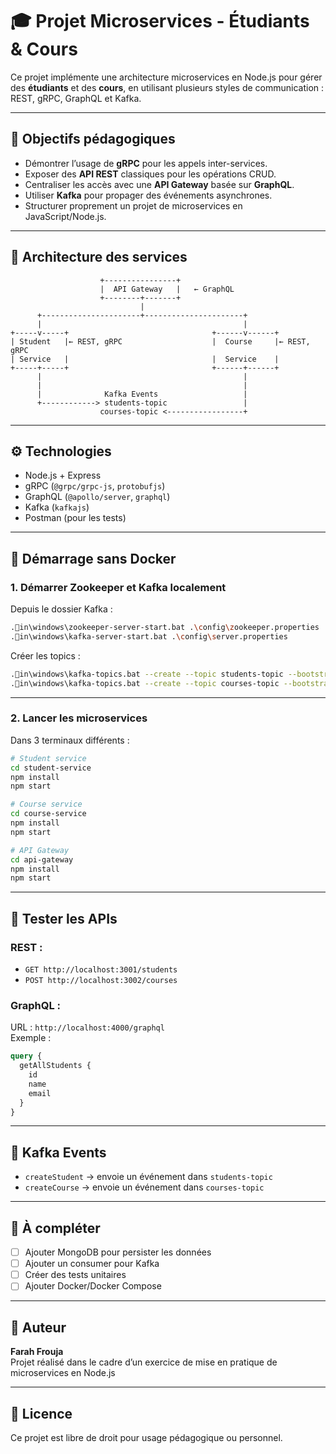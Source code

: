 
# 🎓 Projet Microservices - Étudiants & Cours

Ce projet implémente une architecture microservices en Node.js pour gérer des **étudiants** et des **cours**, en utilisant plusieurs styles de communication : REST, gRPC, GraphQL et Kafka.

---

## 📌 Objectifs pédagogiques

- Démontrer l’usage de **gRPC** pour les appels inter-services.
- Exposer des **API REST** classiques pour les opérations CRUD.
- Centraliser les accès avec une **API Gateway** basée sur **GraphQL**.
- Utiliser **Kafka** pour propager des événements asynchrones.
- Structurer proprement un projet de microservices en JavaScript/Node.js.

---

## 🧱 Architecture des services

```
                    +----------------+
                    |  API Gateway   |   ← GraphQL
                    +--------+-------+
                             |
      +----------------------+----------------------+
      |                                             |
+-----v-----+                                +------v------+
| Student   |← REST, gRPC                    |  Course     |← REST, gRPC
| Service   |                                |  Service    |
+-----+-----+                                +------+------+
      |                                             |
      |                                             |
      |              Kafka Events                   |
      +------------> students-topic                 |
                    courses-topic <-----------------+
```

---

## ⚙️ Technologies

- Node.js + Express
- gRPC (`@grpc/grpc-js`, `protobufjs`)
- GraphQL (`@apollo/server`, `graphql`)
- Kafka (`kafkajs`)
- Postman (pour les tests)

---

## 🚀 Démarrage sans Docker

### 1. Démarrer Zookeeper et Kafka localement

Depuis le dossier Kafka :

```bash
.in\windows\zookeeper-server-start.bat .\config\zookeeper.properties
.in\windows\kafka-server-start.bat .\config\server.properties
```

Créer les topics :

```bash
.in\windows\kafka-topics.bat --create --topic students-topic --bootstrap-server localhost:9092 --partitions 1 --replication-factor 1
.in\windows\kafka-topics.bat --create --topic courses-topic --bootstrap-server localhost:9092 --partitions 1 --replication-factor 1
```

---

### 2. Lancer les microservices

Dans 3 terminaux différents :

```bash
# Student service
cd student-service
npm install
npm start

# Course service
cd course-service
npm install
npm start

# API Gateway
cd api-gateway
npm install
npm start
```

---

## 🧪 Tester les APIs

### REST :
- `GET http://localhost:3001/students`
- `POST http://localhost:3002/courses`

### GraphQL :  
URL : `http://localhost:4000/graphql`  
Exemple :
```graphql
query {
  getAllStudents {
    id
    name
    email
  }
}
```

---

## 📡 Kafka Events

- `createStudent` → envoie un événement dans `students-topic`
- `createCourse` → envoie un événement dans `courses-topic`

---

## 🧠 À compléter

- [ ] Ajouter MongoDB pour persister les données
- [ ] Ajouter un consumer pour Kafka
- [ ] Créer des tests unitaires
- [ ] Ajouter Docker/Docker Compose

---

## 👤 Auteur

**Farah Frouja**  
Projet réalisé dans le cadre d’un exercice de mise en pratique de microservices en Node.js

---

## 📄 Licence

Ce projet est libre de droit pour usage pédagogique ou personnel.
